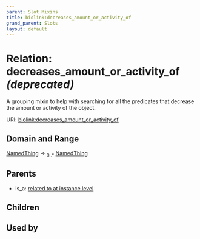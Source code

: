```yaml
---
parent: Slot Mixins
title: biolink:decreases_amount_or_activity_of
grand_parent: Slots
layout: default
---
```


# Relation: decreases_amount_or_activity_of _(deprecated)_


A grouping mixin to help with searching for all the predicates that decrease the amount or activity of the object.

URI: [biolink:decreases_amount_or_activity_of](https://w3id.org/biolink/decreases_amount_or_activity_of)

## Domain and Range

[NamedThing](NamedThing.md) ->  <sub>0..\*</sub> [NamedThing](NamedThing.md)

## Parents

 *  is_a: [related to at instance level](related_to_at_instance_level.md)

## Children


## Used by

